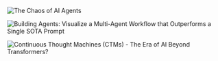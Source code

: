![The Chaos of AI Agents](https://www.youtube.com/watch?v=2YYjPs8t8MI)

![Building Agents: Visualize a Multi-Agent Workflow that Outperforms a Single SOTA Prompt](https://www.youtube.com/watch?v=Ec3e0dvPXE4)

![Continuous Thought Machines (CTMs) - The Era of AI Beyond Transformers?](https://www.youtube.com/watch?v=JtXZ-SpBSH8)